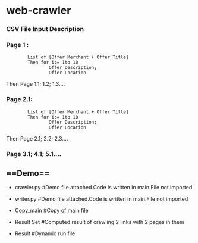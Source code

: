 # web-crawler
### CSV File Input Description
### Page 1 :
			List of [Offer Merchant + Offer Title]
			Then for i:= 1to 10
					Offer Description;
					Offer Location
Then Page 1.1;  1.2;  1.3....

### Page 2.1:
			List of [Offer Merchant + Offer Title]
			Then for i:= 1to 10
					Offer Description;
					Offer Location
Then Page 2.1;  2.2;  2.3....

### Page 3.1;  4.1;  5.1....

## ==Demo==

- crawler.py #Demo file attached.Code is written in main.File not imported

- writer.py  #Demo file attached.Code is written in main.File not imported

- Copy_main  #Copy of main file

- Result Set #Computed result of crawling 2 links with 2 pages in them

- Result     #Dynamic run file
